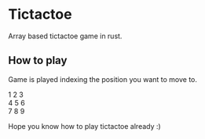 # Tictactoe

Array based tictactoe game in rust.

## How to play

Game is played indexing the position you want to move to.

1 2 3    
4 5 6    
7 8 9   

Hope you know how to play tictactoe already :)
